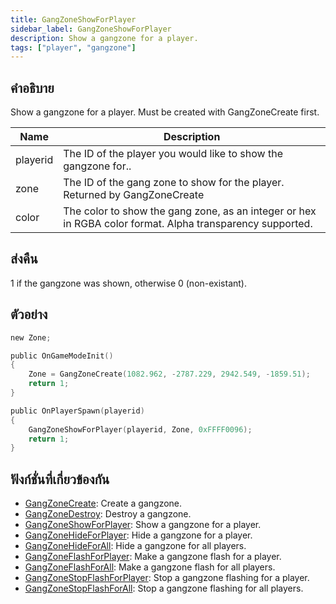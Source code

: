 ```yaml
---
title: GangZoneShowForPlayer
sidebar_label: GangZoneShowForPlayer
description: Show a gangzone for a player.
tags: ["player", "gangzone"]
---
```


## คำอธิบาย

Show a gangzone for a player. Must be created with GangZoneCreate first.

| Name     | Description                                                                                               |
| -------- | --------------------------------------------------------------------------------------------------------- |
| playerid | The ID of the player you would like to show the gangzone for..                                            |
| zone     | The ID of the gang zone to show for the player. Returned by GangZoneCreate                                |
| color    | The color to show the gang zone, as an integer or hex in RGBA color format. Alpha transparency supported. |

## ส่งคืน

1 if the gangzone was shown, otherwise 0 (non-existant).

## ตัวอย่าง

```c
new Zone;

public OnGameModeInit()
{
    Zone = GangZoneCreate(1082.962, -2787.229, 2942.549, -1859.51);
    return 1;
}

public OnPlayerSpawn(playerid)
{
    GangZoneShowForPlayer(playerid, Zone, 0xFFFF0096);
    return 1;
}
```

## ฟังก์ชั่นที่เกี่ยวข้องกัน

- [GangZoneCreate](../functions/GangZoneCreate): Create a gangzone.
- [GangZoneDestroy](../functions/GangZoneDestroy): Destroy a gangzone.
- [GangZoneShowForPlayer](../functions/GangZoneShowForPlayer): Show a gangzone for a player.
- [GangZoneHideForPlayer](../functions/GangZoneHideForPlayer): Hide a gangzone for a player.
- [GangZoneHideForAll](../functions/GangZoneHideForAll): Hide a gangzone for all players.
- [GangZoneFlashForPlayer](../functions/GangZoneFlashForPlayer): Make a gangzone flash for a player.
- [GangZoneFlashForAll](../functions/GangZoneFlashForAll): Make a gangzone flash for all players.
- [GangZoneStopFlashForPlayer](../functions/GangZoneStopFlashForPlayer): Stop a gangzone flashing for a player.
- [GangZoneStopFlashForAll](../functions/GangZoneStopFlashForAll): Stop a gangzone flashing for all players.
